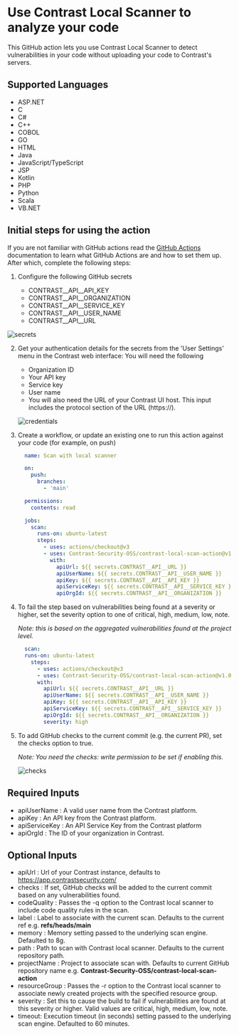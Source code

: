 # Use Contrast Local Scanner to analyze your code

This GitHub action lets you use Contrast Local Scanner to detect vulnerabilities in your code without uploading your code to Contrast's servers.

## Supported Languages
- ASP.NET
- C
- C#
- C++
- COBOL
- GO
- HTML
- Java
- JavaScript/TypeScript
- JSP
- Kotlin
- PHP
- Python
- Scala
- VB.NET

## **Initial steps for using the action**
If you are not familiar with GitHub actions read the
[GitHub Actions](https://docs.github.com/en/actions) documentation to learn what GitHub Actions are and how to set them
up. After which, complete the following steps:

1. Configure the following GitHub secrets

   - CONTRAST__API__API_KEY
   - CONTRAST__API__ORGANIZATION
   - CONTRAST__API__SERVICE_KEY
   - CONTRAST__API__USER_NAME
   - CONTRAST__API__URL

  ![secrets](https://github.com/Contrast-Security-OSS/contrast-local-scan-action/assets/6448060/a40f01a3-b179-4837-abd2-df91a5a220fb)

2. Get your authentication details for the secrets from the 'User Settings' menu in the Contrast web interface: You will need the following 

    - Organization ID
    - Your API key
    - Service key
    - User name
    - You will also need the URL of your Contrast UI host. This input includes the protocol section of the URL (https://).

    ![credentials](https://github.com/Contrast-Security-OSS/contrast-local-scan-action/assets/6448060/7a123c22-1f5f-4091-90d3-f297959d1e20)

3. Create a workflow, or update an existing one to run this action against your code (for example, on push)

   ```yaml
     name: Scan with local scanner

     on:
       push:
         branches:
           - 'main'

     permissions:
       contents: read

     jobs:
       scan:
         runs-on: ubuntu-latest
         steps:
           - uses: actions/checkout@v3
           - uses: Contrast-Security-OSS/contrast-local-scan-action@v1.0.0
             with:
               apiUrl: ${{ secrets.CONTRAST__API__URL }}
               apiUserName: ${{ secrets.CONTRAST__API__USER_NAME }}
               apiKey: ${{ secrets.CONTRAST__API__API_KEY }}
               apiServiceKey: ${{ secrets.CONTRAST__API__SERVICE_KEY }}
               apiOrgId: ${{ secrets.CONTRAST__API__ORGANIZATION }}
   ```

4. To fail the step based on vulnerabilities being found at a severity or higher, set the severity option to one of critical, high, medium, low, note.

   *Note: this is based on the aggregated vulnerabilities found at the project level.*

   ```yaml
     scan:
     runs-on: ubuntu-latest
       steps:
         - uses: actions/checkout@v3
         - uses: Contrast-Security-OSS/contrast-local-scan-action@v1.0.0
         with:
           apiUrl: ${{ secrets.CONTRAST__API__URL }}
           apiUserName: ${{ secrets.CONTRAST__API__USER_NAME }}
           apiKey: ${{ secrets.CONTRAST__API__API_KEY }}
           apiServiceKey: ${{ secrets.CONTRAST__API__SERVICE_KEY }}
           apiOrgId: ${{ secrets.CONTRAST__API__ORGANIZATION }}
           severity: high
   ```

5. To add GitHub checks to the current commit (e.g. the current PR), set the checks option to true.

   *Note: You need the checks: write permission to be set if enabling this.*

   ![checks](https://github.com/Contrast-Security-OSS/contrast-local-scan-action/assets/6448060/d39d14c4-1f05-4ac6-8e3d-c09912ed9559)

## Required Inputs

- apiUserName : A valid user name from the Contrast platform.
- apiKey : An API key from the Contrast platform.
- apiServiceKey : An API Service Key from the Contrast platform
- apiOrgId : The ID of your organization in Contrast.

## Optional Inputs

- apiUrl : Url of your Contrast instance, defaults to https://app.contrastsecurity.com/
- checks : If set, GitHub checks will be added to the current commit based on any vulnerabilities found.
- codeQuality : Passes the -q option to the Contrast local scanner to include code quality rules in the scan.
- label : Label to associate with the current scan. Defaults to the current ref e.g. **refs/heads/main**
- memory : Memory setting passed to the underlying scan engine. Defaulted to 8g.
- path : Path to scan with Contrast local scanner. Defaults to the current repository path.
- projectName : Project to associate scan with. Defaults to current GitHub repository name e.g. **Contrast-Security-OSS/contrast-local-scan-action**
- resourceGroup : Passes the -r option to the Contrast local scanner to associate newly created projects with the specified resource group.
- severity : Set this to cause the build to fail if vulnerabilities are found at this severity or higher. Valid values are critical, high, medium, low, note.
- timeout: Execution timeout (in seconds) setting passed to the underlying scan engine. Defaulted to 60 minutes.




